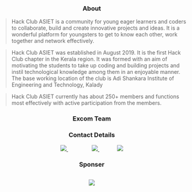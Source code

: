 <h3 align="center">
  About
</h3>

> Hack Club ASIET is a community for young eager learners and coders to collaborate, build and create innovative projects and ideas. It is a wonderful platform for youngsters to get to know each other, work together and network effectively.

> Hack Club ASIET was established in August 2019. It is the first Hack Club chapter in the Kerala region. It was formed with an aim of motivating the students to take up coding and building projects and instil technological knowledge among them in an enjoyable manner. The base working location of the club is Adi Shankara Institute of Engineering and Technology, Kalady


> Hack Club ASIET currently has about 250+ members and functions most effectively with active participation from the members.

<h3 align="center">
  Excom Team
</h3>

<!-- <h2 align="center>
 <img src="https://drive.google.com/uc?export=view&id=1G8ze78csDVS5ikyku5spgMx4pUjVhHM5" align="center" width="70" height="70" />
</h2> -->

<h3 align="center">
  Contact Details
 </h3>

<p align='center'>
  
  <a href="https://www.linkedin.com/in/hackclubasiet">
    <img src="https://img.shields.io/badge/linkedin-%230077B5.svg?&style=for-the-badge&logo=linkedin&logoColor=white" />
  </a>
 &nbsp;&nbsp;&nbsp;&nbsp;&nbsp;&nbsp;&nbsp;&nbsp;&nbsp;&nbsp;&nbsp;&nbsp;&nbsp;&nbsp;&nbsp;
  <a href="mailto:hackclub@adishankara.ac.in">
    <img src="https://img.shields.io/badge/Gmail-D14836?style=for-the-badge&logo=gmail&logoColor=white" />        
  </a>&nbsp;&nbsp;&nbsp;&nbsp;&nbsp;&nbsp;&nbsp;&nbsp;&nbsp;&nbsp;&nbsp;
  <a href="https://www.instagram.com/hackclubasiet">
    <img src="https://img.shields.io/badge/Instagram-%23E4405F.svg?style=for-the-badge&logo=Instagram&logoColor=white" />
  </a>
  
<h3 align="center">
  Sponser
</h3>

<h2 align="center">
  <a href="https://www.buymeacoffee.com/hackclubasiet">
    <img src="https://img.shields.io/badge/Buy%20Me%20a%20Coffee-ffdd00?style=for-the-badge&logo=buy-me-a-coffee&logoColor=black"/>
  </a>
</h2>
</p>
